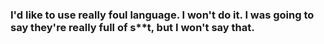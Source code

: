 ### I'd like to use really foul language. I won't do it. I was going to say they're really full of s**t, but I won't say that.